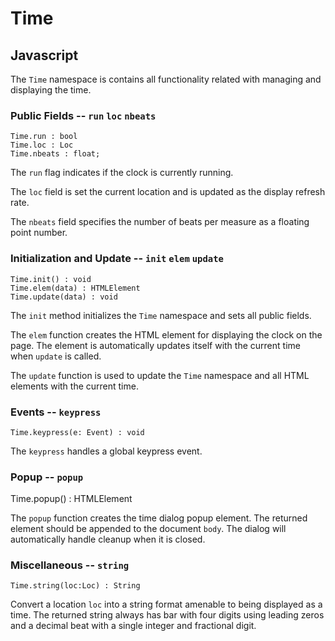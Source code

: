 Time
====

## Javascript

The `Time` namespace is contains all functionality related with managing and
displaying the time.

### Public Fields -- `run` `loc` `nbeats`

    Time.run : bool
    Time.loc : Loc
    Time.nbeats : float;

The `run` flag indicates if the clock is currently running.

The `loc` field is set the current location and is updated as the display
refresh rate.

The `nbeats` field specifies the number of beats per measure as a
floating point number.

### Initialization and Update -- `init` `elem` `update`

    Time.init() : void
    Time.elem(data) : HTMLElement
    Time.update(data) : void

The `init` method initializes the `Time` namespace and sets all public
fields.

The `elem` function creates the HTML element for displaying the clock on the
page. The element is automatically updates itself with the current time when
`update` is called.

The `update` function is used to update the `Time` namespace and all HTML
elements with the current time.

### Events -- `keypress`

    Time.keypress(e: Event) : void

The `keypress` handles a global keypress event.

### Popup -- `popup`

   Time.popup() : HTMLElement

The `popup` function creates the time dialog popup element. The returned
element should be appended to the document `body`. The dialog will
automatically handle cleanup when it is closed.

### Miscellaneous -- `string`

    Time.string(loc:Loc) : String

Convert a location `loc` into a string format amenable to being displayed as a
time. The returned string always has bar with four digits using leading zeros
and a decimal beat with a single integer and fractional digit.
